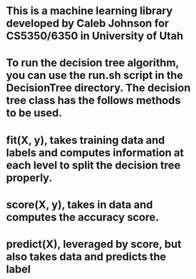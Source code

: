 # This is a machine learning library developed by Caleb Johnson for CS5350/6350 in University of Utah

# To run the decision tree algorithm, you can use the run.sh script in the DecisionTree directory. The decision tree class has the follows methods to be used. 

# fit(X, y), takes training data and labels and computes information at each level to split the decision tree properly.

# score(X, y), takes in data and computes the accuracy score.

# predict(X), leveraged by score, but also takes data and predicts the label
